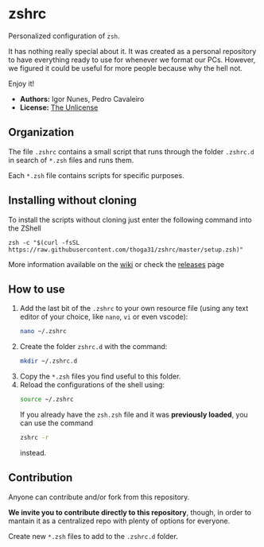 # zshrc

Personalized configuration of `zsh`.

It has nothing really special about it. It was created as a personal repository to have everything ready to use for whenever we format our PCs. However, we figured it could be useful for more people because why the hell not.

Enjoy it!

* **Authors:** Igor Nunes, Pedro Cavaleiro
* **License:** [The Unlicense](LICENSE.md)


## Organization

The file `.zshrc` contains a small script that runs through the folder `.zshrc.d` in search of `*.zsh` files and runs them.

Each `*.zsh` file contains scripts for specific purposes.

## Installing without cloning

To install the scripts without cloning just enter the following command into the ZShell

`zsh -c "$(curl -fsSL https://raw.githubusercontent.com/thoga31/zshrc/master/setup.zsh)"`

More information available on the [wiki](https://github.com/thoga31/zshrc/wiki/Installation) or check the [releases](https://github.com/thoga31/zshrc/releases/tag/1.0.0) page

## How to use

1. Add the last bit of the `.zshrc` to your own resource file (using any text editor of your choice, like `nano`, `vi` or even vscode):
   ```bash
   nano ~/.zshrc
   ```
2. Create the folder `zshrc.d` with the command:
   ```bash
   mkdir ~/.zshrc.d
   ```
3. Copy the `*.zsh` files you find useful to this folder.
4. Reload the configurations of the shell using:
   ```bash
   source ~/.zshrc
   ```
   If you already have the `zsh.zsh` file and it was **previously loaded**, you can use the command
   ```bash
   zshrc -r
   ```
   instead.


## Contribution

Anyone can contribute and/or fork from this repository.

**We invite you to contribute directly to this repository**, though, in order to mantain it as a centralized repo with plenty of options for everyone.

Create new `*.zsh` files to add to the `.zshrc.d` folder.
